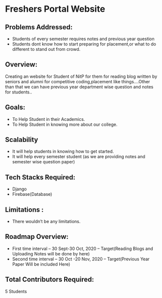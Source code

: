 # Freshers Portal Website


## Problems Addressed:

* Students of every semester requires notes and previous year question<br />
* Students dont know how to start preparing for placement,or what to do different to stand out from crowd.

## Overview:

Creating an website for Student of NitP for them for reading blog written by seniors and alumni for competitive coding,placement like things....Other than that we can have previous year department wise question and notes for students..

## Goals:

* To Help Student in their Academics.<br />
* To Help Student in knowing more about our college.<br />

## Scalability
* It will help students in knowing how to get started.
* It will help every semester student (as we are providing notes and semester wise question  paper)

## Tech Stacks Required:

* Django<br />
* Firebase(Database)

## Limitations :

* There wouldn’t be any limitations.

## Roadmap Overview:

* First time interval – 30 Sept-30 Oct, 2020 – Target(Reading Blogs and Uploading Notes will be done by here)<br />
* Second time interval – 30 Oct -20 Nov, 2020 – Target(Previous Year Paper Will be included Here) <br />

## Total Contributors Required:
5 Students
